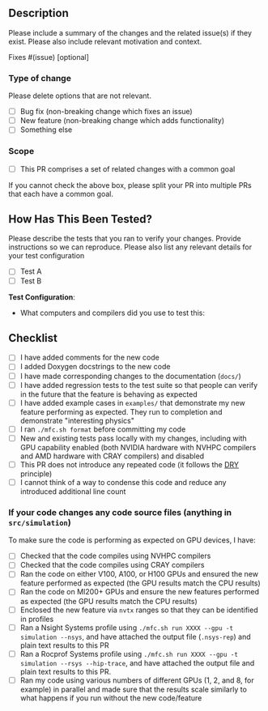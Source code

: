 ## Description

Please include a summary of the changes and the related issue(s) if they exist.
Please also include relevant motivation and context.

Fixes #(issue) [optional]

### Type of change

Please delete options that are not relevant.

- [ ] Bug fix (non-breaking change which fixes an issue)
- [ ] New feature (non-breaking change which adds functionality)
- [ ] Something else

### Scope

- [ ] This PR comprises a set of related changes with a common goal

If you cannot check the above box, please split your PR into multiple PRs that each have a common goal.

## How Has This Been Tested?

Please describe the tests that you ran to verify your changes. 
Provide instructions so we can reproduce. 
Please also list any relevant details for your test configuration

- [ ] Test A
- [ ] Test B

**Test Configuration**:

* What computers and compilers did you use to test this:

## Checklist

- [ ] I have added comments for the new code
- [ ] I added Doxygen docstrings to the new code
- [ ] I have made corresponding changes to the documentation (`docs/`)
- [ ] I have added regression tests to the test suite so that people can verify in the future that the feature is behaving as expected
- [ ] I have added example cases in `examples/` that demonstrate my new feature performing as expected.
They run to completion and demonstrate "interesting physics"
- [ ] I ran `./mfc.sh format` before committing my code
- [ ] New and existing tests pass locally with my changes, including with GPU capability enabled (both NVIDIA hardware with NVHPC compilers and AMD hardware with CRAY compilers) and disabled
- [ ] This PR does not introduce any repeated code (it follows the [DRY](https://en.wikipedia.org/wiki/Don%27t_repeat_yourself) principle)
- [ ] I cannot think of a way to condense this code and reduce any introduced additional line count

### If your code changes any code source files (anything in `src/simulation`)

To make sure the code is performing as expected on GPU devices, I have:
- [ ] Checked that the code compiles using NVHPC compilers
- [ ] Checked that the code compiles using CRAY compilers
- [ ] Ran the code on either V100, A100, or H100 GPUs and ensured the new feature performed as expected (the GPU results match the CPU results)
- [ ] Ran the code on MI200+ GPUs and ensure the new features performed as expected (the GPU results match the CPU results)
- [ ] Enclosed the new feature via `nvtx` ranges so that they can be identified in profiles
- [ ] Ran a Nsight Systems profile using `./mfc.sh run XXXX --gpu -t simulation --nsys`, and have attached the output file (`.nsys-rep`) and plain text results to this PR
- [ ] Ran a Rocprof Systems profile using `./mfc.sh run XXXX --gpu -t simulation --rsys --hip-trace`, and have attached the output file and plain text results to this PR.
- [ ] Ran my code using various numbers of different GPUs (1, 2, and 8, for example) in parallel and made sure that the results scale similarly to what happens if you run without the new code/feature
